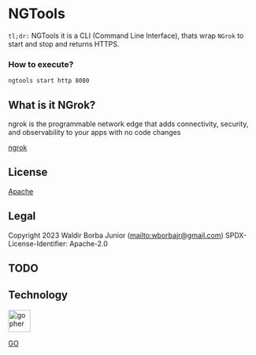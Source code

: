 # NGTools

`tl;dr:` NGTools it is a CLI (Command Line Interface), thats wrap `NGrok` to start and stop and returns HTTPS.

### How to execute?

`ngtools start http 8080`

## What is it NGrok?

ngrok is the programmable network edge that adds connectivity, security, and observability to your apps with no code changes

[ngrok](https://ngrok.com/)

## License

[Apache](https://github.com/WaldirBorbaJR/ngtools/-/blob/main/LICENSE)

## Legal

Copyright 2023 Waldir Borba Junior (<mailto:wborbajr@gmail.com>)
SPDX-License-Identifier: Apache-2.0

## TODO

## Technology

<img src="assets/gopher.png" alt="gopher" width="45" height="45"/> 

[GO](https://go.dev/)
